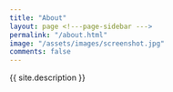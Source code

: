 ```yaml
---
title: "About"
layout: page <!---page-sidebar --->
permalink: "/about.html"
image: "/assets/images/screenshot.jpg"
comments: false
---
```


<!--- add site description --->
{{ site.description }}


<!---Made with <i class="fa fa-heart text-danger"></i> by Sal [@wowthemesnet](https://www.wowthemes.net/category/free-themes-templates/).
--->

